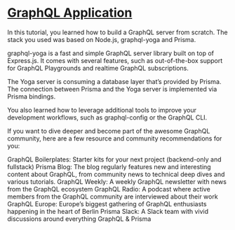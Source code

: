 # [GraphQL Application](https://github/profmcdan/graphql-learn)
In this tutorial, you learned how to build a GraphQL server from scratch. The stack you used was based on Node.js, graphql-yoga and Prisma.

graphql-yoga is a fast and simple GraphQL server library built on top of Express.js. It comes with several features, such as out-of-the-box support for GraphQL Playgrounds and realtime GraphQL subscriptions.

The Yoga server is consuming a database layer that’s provided by Prisma. The connection between Prisma and the Yoga server is implemented via Prisma bindings.

You also learned how to leverage additional tools to improve your development workflows, such as graphql-config or the GraphQL CLI.

If you want to dive deeper and become part of the awesome GraphQL community, here are a few resource and community recommendations for you:

GraphQL Boilerplates: Starter kits for your next project (backend-only and fullstack)
Prisma Blog: The blog regularly features new and interesting content about GraphQL, from community news to technical deep dives and various tutorials.
GraphQL Weekly: A weekly GraphQL newsletter with news from the GraphQL ecosystem
GraphQL Radio: A podcast where active members from the GraphQL community are interviewed about their work
GraphQL Europe: Europe’s biggest gathering of GraphQL enthusiasts happening in the heart of Berlin
Prisma Slack: A Slack team with vivid discussions around everything GraphQL & Prisma